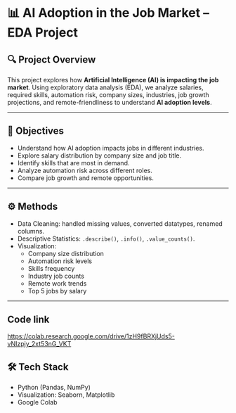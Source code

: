 # 📊 AI Adoption in the Job Market – EDA Project

## 🔍 Project Overview
This project explores how **Artificial Intelligence (AI) is impacting the job market**. Using exploratory data analysis (EDA), we analyze salaries, required skills, automation risk, company sizes, industries, job growth projections, and remote-friendliness to understand **AI adoption levels**.

---

## 🎯 Objectives
- Understand how AI adoption impacts jobs in different industries.  
- Explore salary distribution by company size and job title.  
- Identify skills that are most in demand.  
- Analyze automation risk across different roles.  
- Compare job growth and remote opportunities.  

---

## ⚙️ Methods
- Data Cleaning: handled missing values, converted datatypes, renamed columns.  
- Descriptive Statistics: `.describe()`, `.info()`, `.value_counts()`.  
- Visualization:
  - Company size distribution  
  - Automation risk levels  
  - Skills frequency  
  - Industry job counts  
  - Remote work trends  
  - Top 5 jobs by salary  
---
## Code link 
https://colab.research.google.com/drive/1zH9fBRXjUds5-vNIzpjy_2xt53nG_VKT

## 🛠 Tech Stack
- Python (Pandas, NumPy)  
- Visualization: Seaborn, Matplotlib  
- Google Colab  


